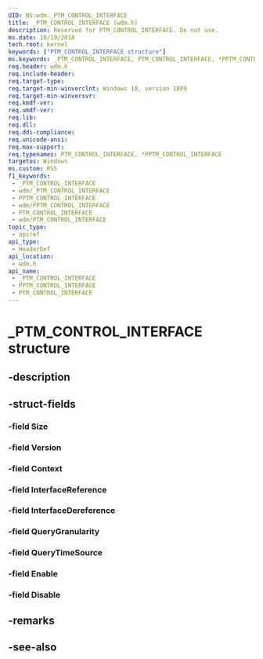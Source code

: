 ```yaml
---
UID: NS:wdm._PTM_CONTROL_INTERFACE
title: _PTM_CONTROL_INTERFACE (wdm.h)
description: Reserved for PTM_CONTROL_INTERFACE. Do not use.
ms.date: 10/19/2018
tech.root: kernel
keywords: ["PTM_CONTROL_INTERFACE structure"]
ms.keywords: _PTM_CONTROL_INTERFACE, PTM_CONTROL_INTERFACE, *PPTM_CONTROL_INTERFACE,
req.header: wdm.h
req.include-header: 
req.target-type: 
req.target-min-winverclnt: Windows 10, version 1809
req.target-min-winversvr: 
req.kmdf-ver: 
req.umdf-ver: 
req.lib: 
req.dll: 
req.ddi-compliance: 
req.unicode-ansi: 
req.max-support: 
req.typenames: PTM_CONTROL_INTERFACE, *PPTM_CONTROL_INTERFACE
targetos: Windows
ms.custom: RS5
f1_keywords:
 - _PTM_CONTROL_INTERFACE
 - wdm/_PTM_CONTROL_INTERFACE
 - PPTM_CONTROL_INTERFACE
 - wdm/PPTM_CONTROL_INTERFACE
 - PTM_CONTROL_INTERFACE
 - wdm/PTM_CONTROL_INTERFACE
topic_type:
 - apiref
api_type:
 - HeaderDef
api_location:
 - wdm.h
api_name:
 - _PTM_CONTROL_INTERFACE
 - PPTM_CONTROL_INTERFACE
 - PTM_CONTROL_INTERFACE
---
```


# _PTM_CONTROL_INTERFACE structure


## -description

## -struct-fields

### -field Size

### -field Version

### -field Context

### -field InterfaceReference

### -field InterfaceDereference

### -field QueryGranularity

### -field QueryTimeSource

### -field Enable

### -field Disable

## -remarks

## -see-also

